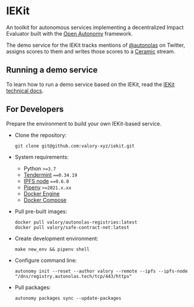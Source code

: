 # IEKit
An toolkit for autonomous services implementing a decentralized Impact Evaluator built with the [Open Autonomy](https://docs.autonolas.network/open-autonomy/) framework.

The demo service for the IEKit tracks mentions of [@autonolas](https://twitter.com/autonolas) on Twitter, assigns scores to them and writes those scores to a [Ceramic](https://ceramic.network/) stream.

## Running a demo service

To learn how to run a demo service based on the IEKit, read the [IEKit technical docs](https://docs.autonolas.network/product/iekit/).

## For Developers

Prepare the environment to build your own IEKit-based service.

- Clone the repository:

      git clone git@github.com:valory-xyz/iekit.git

- System requirements:

    - Python `>=3.7`
    - [Tendermint](https://docs.tendermint.com/v0.34/introduction/install.html) `==0.34.19`
    - [IPFS node](https://docs.ipfs.io/install/command-line/#official-distributions) `==0.6.0`
    - [Pipenv](https://pipenv.pypa.io/en/latest/install/) `>=2021.x.xx`
    - [Docker Engine](https://docs.docker.com/engine/install/)
    - [Docker Compose](https://docs.docker.com/compose/install/)

- Pull pre-built images:

      docker pull valory/autonolas-registries:latest
      docker pull valory/safe-contract-net:latest

- Create development environment:

      make new_env && pipenv shell

- Configure command line:

      autonomy init --reset --author valory --remote --ipfs --ipfs-node "/dns/registry.autonolas.tech/tcp/443/https"

- Pull packages:

      autonomy packages sync --update-packages

